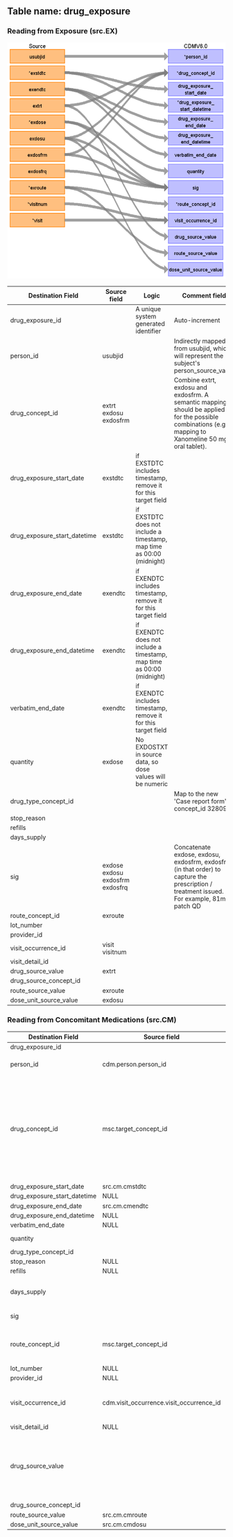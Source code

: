 ## Table name: drug_exposure

### Reading from Exposure (src.EX)

![](md_files/image1_ex.png)

| Destination Field | Source field | Logic | Comment field |
| --- | --- | --- | --- |
| drug_exposure_id |  | A unique system generated identifier | Auto-increment |
| person_id | usubjid |  | Indirectly mapped from usubjid, which will represent the subject's person_source_value<br> |
| drug_concept_id | extrt<br>exdosu<br>exdosfrm |  | Combine extrt, exdosu and exdosfrm. A semantic mapping should be applied for the possible combinations (e.g. mapping to Xanomeline 50 mg oral tablet). |
| drug_exposure_start_date | exstdtc | if EXSTDTC includes timestamp, remove it for this target field |  |
| drug_exposure_start_datetime | exstdtc | if EXSTDTC does not include a timestamp, map time as 00:00 (midnight) |  |
| drug_exposure_end_date | exendtc | if EXENDTC includes timestamp, remove it for this target field |  |
| drug_exposure_end_datetime | exendtc | if EXENDTC does not include a timestamp, map time as 00:00 (midnight) |  |
| verbatim_end_date | exendtc | if EXENDTC includes timestamp, remove it for this target field |  |
| quantity | exdose | No EXDOSTXT in source data, so dose values will be numeric |  |
| drug_type_concept_id |  |  | Map to the new 'Case report form', concept_id 32809 |
| stop_reason |  |  |  |
| refills |  |  |  |
| days_supply |  |  |  |
| sig | exdose<br>exdosu<br>exdosfrm<br>exdosfrq |  | Concatenate exdose, exdosu, exdosfrm, exdosfrq (in that order) to capture the prescription / treatment issued. For example, 81mg patch QD |
| route_concept_id | exroute |  |  |
| lot_number |  |  |  |
| provider_id |  |  |  |
| visit_occurrence_id | visit<br>visitnum |  |  |
| visit_detail_id |  |  |  |
| drug_source_value | extrt |  |  |
| drug_source_concept_id |  |  |  |
| route_source_value | exroute |  |  |
| dose_unit_source_value | exdosu |  |  |

  
### Reading from Concomitant Medications (src.CM)
  
| Destination Field | Source field | Logic | Comment field |
| --- | --- | --- | --- |
| drug_exposure_id |  | A unique system generated identifier | Auto-increment |
| person_id | cdm.person.person_id | `JOIN cdm.person` </br> `ON cdm.person.person_source_value = src.cm.usubjid` |  |
| drug_concept_id | msc.target_concept_id | `COALESCE(msc.target_concept_id, 0)` </br> `LEFT JOIN mapped_source_codes msc`</br> <code>ON msc.source_code = src.cm.cmtrt</code></br> <code>&#124;&#124; '&#124;'</code></br> <code>&#124;&#124; src.cm.dose</code></br> <code>&#124;&#124; '&#124;'</code></br> <code>&#124;&#124; COALESCE(src.cm.cmdosu, '')</code></br> <code>&#124;&#124; '&#124;'</code></br> <code>&#124;&#124; COALESCE(src.cm.cmroute, '')</code></br>`AND msc.source_vocabulary_id = 'PHUSE_CM_CMTRT'` |  |
| drug_exposure_start_date | src.cm.cmstdtc | `to_date(cmstdtc)` |  |
| drug_exposure_start_datetime | NULL |  |  |
| drug_exposure_end_date | src.cm.cmendtc | `to_date(cmendtc)` |  |
| drug_exposure_end_datetime | NULL |  |  |
| verbatim_end_date | NULL |  |  |
| quantity |  |  | to be defined see lk_cm_cmdosfrq |
| drug_type_concept_id |  | Populate with 32809 | Case Report Form |
| stop_reason | NULL |  |  |
| refills | NULL |  |  |
| days_supply |  | cdm.drug_exposure.drug_exposure_end_date - cdm.drug_exposure.drug_exposure_start_date + 1 |  |
| sig |  | Concatenate cmdose, cmdosu, cmdosfrq, cmroute, use '&#124;' as a delimiter | Example: ASPIRIN &#124;1&#124;TABLET&#124;PRN&#124;ORAL |
| route_concept_id | msc.target_concept_id | `COALESCE(msc.target_concept_id, 0)`</br>`LEFT JOIN mapped_source_codes msc`</br>`ON msc.source_code = src.cm.cmroute`</br>`AND msc.source_vocabulary_id = 'PHUSE_CM_CMROUTE'`  |  |
| lot_number | NULL |  |  |
| provider_id | NULL |  |  |
| visit_occurrence_id | cdm.visit_occurrence.visit_occurrence_id | `LEFT JOIN cdm.visit_occurrence vo`</br><code>ON vo.visit_source_value = src.cm.usubjid &#124;&#124; '&#124;' &#124;&#124; src.cm.visit &#124;&#124; '&#124;' &#124;&#124; src.cm.epoch</code></br> |  |
| visit_detail_id | NULL |  |  |
| drug_source_value |  | `src.cm.cmtrt`</br> <code>&#124;&#124; '&#124;'</code></br> <code>&#124;&#124; src.cm.dose</code></br> <code>&#124;&#124; '&#124;'</code></br> <code>&#124;&#124; COALESCE(src.cm.cmdosu, '')</code></br> <code>&#124;&#124; '&#124;'</code></br> <code>&#124;&#124; COALESCE(src.cm.cmroute, '')</code> |  |
| drug_source_concept_id |  | Populate with 0 |  |
| route_source_value | src.cm.cmroute |  |  |
| dose_unit_source_value | src.cm.cmdosu |  |  |